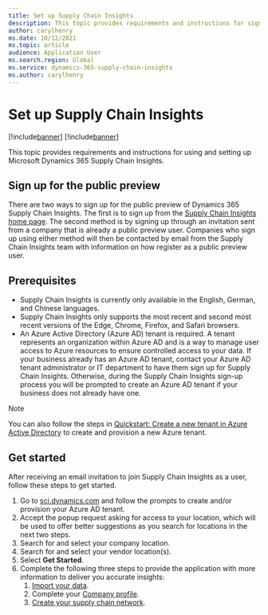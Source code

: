 ```yaml
---
title: Set up Supply Chain Insights
description: This topic provides requirements and instructions for signing up for and setting up Microsoft Dynamics 365 Supply Chain Insights.
author: carylhenry
ms.date: 10/12/2021
ms.topic: article
audience: Application User
ms.search.region: Global
ms.service: dynamics-365-supply-chain-insights
ms.author: carylhenry
---
```


# Set up Supply Chain Insights

[!include[banner](includes/banner.md)]
[!include[banner](includes/preview-banner.md)]

This topic provides requirements and instructions for using and setting up Microsoft Dynamics 365 Supply Chain Insights.

## Sign up for the public preview

There are two ways to sign up for the public preview of Dynamics 365 Supply Chain Insights. The first is to sign up from the [Supply Chain Insights home page](https://dynamics.microsoft.com/supply-chain-insights/). The second method is by signing up through an invitation sent from a company that is already a public preview user. Companies who sign up using either method will then be contacted by email from the Supply Chain Insights team with information on how register as a public preview user.

## Prerequisites

- Supply Chain Insights is currently only available in the English, German, and Chinese languages.
- Supply Chain Insights only supports the most recent and second most recent versions of the Edge, Chrome, Firefox, and Safari browsers.
- An Azure Active Directory (Azure AD) tenant is required. A tenant represents an organization within Azure AD and is a way to manage user access to Azure resources to ensure controlled access to your data. If your business already has an Azure AD tenant, contact your Azure AD tenant administrator or IT department to have them sign up for Supply Chain Insights. Otherwise, during the Supply Chain Insights sign-up process you will be prompted to create an Azure AD tenant if your business does not already have one. 

>[!NOTE]
>You can also follow the steps in [Quickstart: Create a new tenant in Azure Active Directory](/fraud-protection/provision-azure-tenant#create-and-provision-a-new-tenant-in-azure-ad) to create and provision a new Azure tenant.

## Get started

After receiving an email invitation to join Supply Chain Insights as a user, follow these steps to get started.

1. Go to [sci.dynamics.com](https://sci.dynamics.com/) and follow the prompts to create and/or provision your Azure AD tenant. 
1. Accept the popup request asking for access to your location, which will be used to offer better suggestions as you search for locations in the next two steps.
1. Search for and select your company location. 
1. Search for and select your vendor location(s). 
1. Select **Get Started**. 
1. Complete the following three steps to provide the application with more information to deliver you accurate insights:
    1. [Import your data](ingestion.md).
    1. Complete your [Company profile](company-profile.md).
    1. [Create your supply chain network](partners.md).
